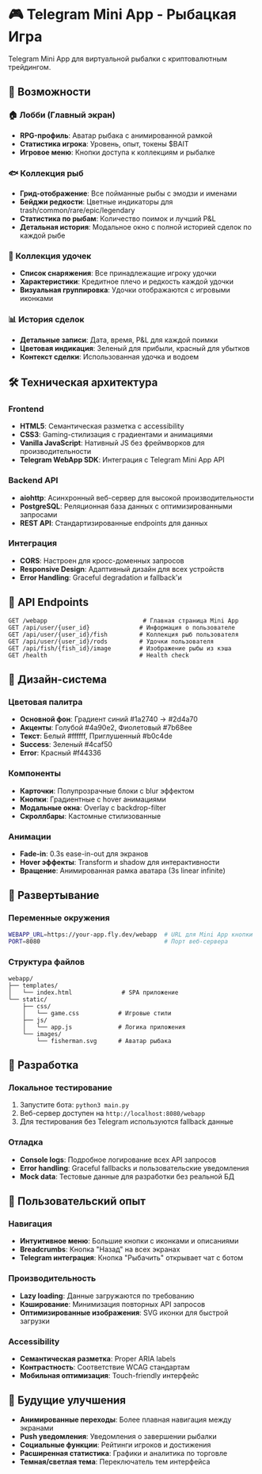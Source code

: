 # 🎮 Telegram Mini App - Рыбацкая Игра

Telegram Mini App для виртуальной рыбалки с криптовалютным трейдингом.

## 🎯 Возможности

### 🏠 Лобби (Главный экран)
- **RPG-профиль**: Аватар рыбака с анимированной рамкой
- **Статистика игрока**: Уровень, опыт, токены $BAIT
- **Игровое меню**: Кнопки доступа к коллекциям и рыбалке

### 🐟 Коллекция рыб
- **Грид-отображение**: Все пойманные рыбы с эмодзи и именами
- **Бейджи редкости**: Цветные индикаторы для trash/common/rare/epic/legendary
- **Статистика по рыбам**: Количество поимок и лучший P&L
- **Детальная история**: Модальное окно с полной историей сделок по каждой рыбе

### 🎣 Коллекция удочек
- **Список снаряжения**: Все принадлежащие игроку удочки
- **Характеристики**: Кредитное плечо и редкость каждой удочки
- **Визуальная группировка**: Удочки отображаются с игровыми иконками

### 📊 История сделок
- **Детальные записи**: Дата, время, P&L для каждой поимки
- **Цветовая индикация**: Зеленый для прибыли, красный для убытков
- **Контекст сделки**: Использованная удочка и водоем

## 🛠 Техническая архитектура

### Frontend
- **HTML5**: Семантическая разметка с accessibility
- **CSS3**: Gaming-стилизация с градиентами и анимациями
- **Vanilla JavaScript**: Нативный JS без фреймворков для производительности
- **Telegram WebApp SDK**: Интеграция с Telegram Mini App API

### Backend API
- **aiohttp**: Асинхронный веб-сервер для высокой производительности
- **PostgreSQL**: Реляционная база данных с оптимизированными запросами
- **REST API**: Стандартизированные endpoints для данных

### Интеграция
- **CORS**: Настроен для кросс-доменных запросов
- **Responsive Design**: Адаптивный дизайн для всех устройств
- **Error Handling**: Graceful degradation и fallback'и

## 🔌 API Endpoints

```
GET /webapp                           # Главная страница Mini App
GET /api/user/{user_id}              # Информация о пользователе
GET /api/user/{user_id}/fish         # Коллекция рыб пользователя
GET /api/user/{user_id}/rods         # Удочки пользователя
GET /api/fish/{fish_id}/image        # Изображение рыбы из кэша
GET /health                          # Health check
```

## 🎨 Дизайн-система

### Цветовая палитра
- **Основной фон**: Градиент синий #1a2740 → #2d4a70
- **Акценты**: Голубой #4a90e2, Фиолетовый #7b68ee
- **Текст**: Белый #ffffff, Приглушенный #b0c4de
- **Success**: Зеленый #4caf50
- **Error**: Красный #f44336

### Компоненты
- **Карточки**: Полупрозрачные блоки с blur эффектом
- **Кнопки**: Градиентные с hover анимациями
- **Модальные окна**: Overlay с backdrop-filter
- **Скроллбары**: Кастомные стилизованные

### Анимации
- **Fade-in**: 0.3s ease-in-out для экранов
- **Hover эффекты**: Transform и shadow для интерактивности
- **Вращение**: Анимированная рамка аватара (3s linear infinite)

## 🚀 Развертывание

### Переменные окружения
```bash
WEBAPP_URL=https://your-app.fly.dev/webapp  # URL для Mini App кнопки
PORT=8080                                   # Порт веб-сервера
```

### Структура файлов
```
webapp/
├── templates/
│   └── index.html              # SPA приложение
└── static/
    ├── css/
    │   └── game.css           # Игровые стили
    ├── js/
    │   └── app.js             # Логика приложения
    └── images/
        └── fisherman.svg      # Аватар рыбака
```

## 🔧 Разработка

### Локальное тестирование
1. Запустите бота: `python3 main.py`
2. Веб-сервер доступен на `http://localhost:8080/webapp`
3. Для тестирования без Telegram используются fallback данные

### Отладка
- **Console logs**: Подробное логирование всех API запросов
- **Error handling**: Graceful fallbacks и пользовательские уведомления
- **Mock data**: Тестовые данные для разработки без реальной БД

## 📱 Пользовательский опыт

### Навигация
- **Интуитивное меню**: Большие кнопки с иконками и описаниями
- **Breadcrumbs**: Кнопка "Назад" на всех экранах
- **Telegram интеграция**: Кнопка "Рыбачить" открывает чат с ботом

### Производительность
- **Lazy loading**: Данные загружаются по требованию
- **Кэширование**: Минимизация повторных API запросов
- **Оптимизированные изображения**: SVG иконки для быстрой загрузки

### Accessibility
- **Семантическая разметка**: Proper ARIA labels
- **Контрастность**: Соответствие WCAG стандартам
- **Мобильная оптимизация**: Touch-friendly интерфейс

## 🎯 Будущие улучшения

- **Анимированные переходы**: Более плавная навигация между экранами
- **Push уведомления**: Уведомления о завершении рыбалки
- **Социальные функции**: Рейтинги игроков и достижения
- **Расширенная статистика**: Графики и аналитика по торговле
- **Темная/светлая тема**: Переключатель тем интерфейса